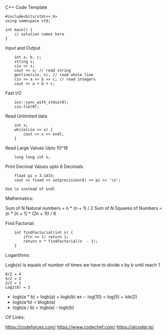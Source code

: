 C++ Code Template

```
#include<bits/stdc++.h>
using namespace std;

int main() {
	// solution comes here
}
```

Input and Output

```
	int a, b, c;
	string s;
	cin >> s;
	cout << s; // read string
	getline(cin, s); // read whole line
	cin >> a >> b >> c; // read integers
	cout << a + b + c;
```

Fast I/O

```
	ios::sync_with_stdio(0);
	cin.tie(0);
```

Read Unlimited data

```
	int x;
	while(cin >> x) {
		cout << x << endl;
	}
```

Read Large Values Upto 10^18

```
	long long int x;
```

Print Decimal Values upto 6 Decimals
```
	float pi = 3.1415;
	cout << fixed << setprecision(6) << pi << '\n';
```

``Use \n instead of endl``

Mathematics:

Sum of N Natural numbers = n * (n + 1) / 2
Sum of N Squares of Numbers = (n * (n + 1) * (2n + 1)) / 6

Find Factorial:
```
	int findFactorial(int n) {
		if(n == 1) return 1;
		return n * findFactorial(n  - 1);
	}
```

Logarithms:

Logb(x) is equals of number of times we have to divide x by b until reach 1

```
8/2 = 4
4/2 = 2
2/2 = 1
Log2(8) = 3
```

- logb(a * b) = logb(a) + logb(b)
ex :- log(10) = log(5) + lob(2)
- logb(a^b) = blogb(a)
- logb(a / b) = logb(a) - logb(b)

CP Links:

https://codeforces.com/
https://www.codechef.com/
https://atcoder.jp/





